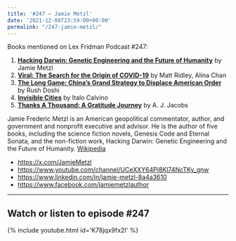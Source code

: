 ```yaml
---
title: '#247 – Jamie Metzl'
date: '2021-12-08T23:59:00+00:00'
permalink: "/247-jamie-metzl/"
---
```


Books mentioned on Lex Fridman Podcast #247:

1. <b><a href="https://amzn.to/3Q1GJia" target="_blank" rel="sponsored noopener noreferrer">Hacking Darwin: Genetic Engineering and the Future of Humanity</a></b> by Jamie Metzl
2. <b><a href="https://amzn.to/3NRJwYE" target="_blank" rel="sponsored noopener noreferrer">Viral: The Search for the Origin of COVID-19</a></b> by Matt Ridley, Alina Chan
3. <b><a href="https://amzn.to/3PU3fJN" target="_blank" rel="sponsored noopener noreferrer">The Long Game: China’s Grand Strategy to Displace American Order</a></b> by Rush Doshi
4. <b><a href="https://amzn.to/44J6wjh" target="_blank" rel="sponsored noopener noreferrer">Invisible Cities</a></b> by Italo Calvino
5. <b><a href="https://amzn.to/44Jb49l" target="_blank" rel="sponsored noopener noreferrer">Thanks A Thousand: A Gratitude Journey</a></b> by A. J. Jacobs

<!--more-->

Jamie Frederic Metzl is an American geopolitical commentator, author, and government and nonprofit executive and advisor. He is the author of five books, including the science fiction novels, Genesis Code and Eternal Sonata, and the non-fiction work, Hacking Darwin: Genetic Engineering and the Future of Humanity. <a href="https://en.wikipedia.org/wiki/Jamie_Metzl" target="_blank">Wikipedia</a>

- <a href="https://x.com/JamieMetzl" target="_blank">https://x.com/JamieMetzl</a>
- <a href="https://www.youtube.com/channel/UCeXXY64Pj8Kl74NcTKy_gnw" target="_blank">https://www.youtube.com/channel/UCeXXY64Pj8Kl74NcTKy_gnw</a>
- <a href="https://www.linkedin.com/in/jamie-metzl-8a4a3610" target="_blank">https://www.linkedin.com/in/jamie-metzl-8a4a3610</a>
- <a href="https://www.facebook.com/jamiemetzlauthor" target="_blank">https://www.facebook.com/jamiemetzlauthor</a>

- - - - - -

## Watch or listen to episode #247

{% include youtube.html id='K78jqx9fx2I' %}